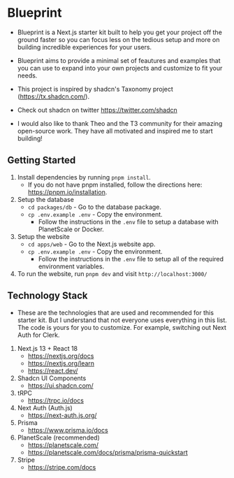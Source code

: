 # Blueprint

-   Blueprint is a Next.js starter kit built to help you get your project off the ground faster so you can focus less on the tedious setup and more on building incredible experiences for your users.
-   Blueprint aims to provide a minimal set of feautures and examples that you can use to expand into your own projects and customize to fit your needs.

-   This project is inspired by shadcn's Taxonomy project (https://tx.shadcn.com/).
-   Check out shadcn on twitter https://twitter.com/shadcn

-   I would also like to thank Theo and the T3 community for their amazing open-source work. They have all motivated and inspired me to start building!

## Getting Started

1. Install dependencies by running `pnpm install`.
    - If you do not have pnpm installed, follow the directions here: https://pnpm.io/installation.
2. Setup the database
    - `cd packages/db` - Go to the database package.
    - `cp .env.example .env` - Copy the environment.
        - Follow the instructions in the `.env` file to setup a database with PlanetScale or Docker.
3. Setup the website
    - `cd apps/web` - Go to the Next.js website app.
    - `cp .env.example .env` - Copy the environment.
        - Follow the instructions in the `.env` file to setup all of the required environment variables.
4. To run the website, run `pnpm dev` and visit `http://localhost:3000/`

## Technology Stack

-   These are the technologies that are used and recommended for this starter kit. But I understand that not everyone uses everything in this list. The code is yours for you to customize. For example, switching out Next Auth for Clerk.

1. Next.js 13 + React 18
    - https://nextjs.org/docs
    - https://nextjs.org/learn
    - https://react.dev/
2. Shadcn UI Components
    - https://ui.shadcn.com/
3. tRPC
    - https://trpc.io/docs
4. Next Auth (Auth.js)
    - https://next-auth.js.org/
5. Prisma
    - https://www.prisma.io/docs
6. PlanetScale (recommended)
    - https://planetscale.com/
    - https://planetscale.com/docs/prisma/prisma-quickstart
7. Stripe
    - https://stripe.com/docs
